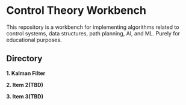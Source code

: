 # Control Theory Workbench

This repository is a workbench for implementing algorithms related to control systems, data structures, path planning, AI, and ML. Purely for educational purposes.

## Directory

**1. Kalman Filter**
    

**2. Item 2(TBD)**

**3. Item 3(TBD)**


